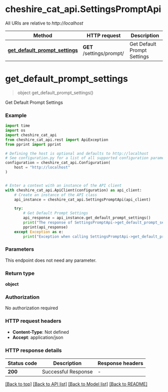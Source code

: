 # cheshire_cat_api.SettingsPromptApi

All URIs are relative to *http://localhost*

Method | HTTP request | Description
------------- | ------------- | -------------
[**get_default_prompt_settings**](SettingsPromptApi.md#get_default_prompt_settings) | **GET** /settings/prompt/ | Get Default Prompt Settings


# **get_default_prompt_settings**
> object get_default_prompt_settings()

Get Default Prompt Settings

### Example

```python
import time
import os
import cheshire_cat_api
from cheshire_cat_api.rest import ApiException
from pprint import pprint

# Defining the host is optional and defaults to http://localhost
# See configuration.py for a list of all supported configuration parameters.
configuration = cheshire_cat_api.Configuration(
    host = "http://localhost"
)


# Enter a context with an instance of the API client
with cheshire_cat_api.ApiClient(configuration) as api_client:
    # Create an instance of the API class
    api_instance = cheshire_cat_api.SettingsPromptApi(api_client)

    try:
        # Get Default Prompt Settings
        api_response = api_instance.get_default_prompt_settings()
        print("The response of SettingsPromptApi->get_default_prompt_settings:\n")
        pprint(api_response)
    except Exception as e:
        print("Exception when calling SettingsPromptApi->get_default_prompt_settings: %s\n" % e)
```


### Parameters
This endpoint does not need any parameter.

### Return type

**object**

### Authorization

No authorization required

### HTTP request headers

 - **Content-Type**: Not defined
 - **Accept**: application/json

### HTTP response details
| Status code | Description | Response headers |
|-------------|-------------|------------------|
**200** | Successful Response |  -  |

[[Back to top]](#) [[Back to API list]](../README.md#documentation-for-api-endpoints) [[Back to Model list]](../README.md#documentation-for-models) [[Back to README]](../README.md)

